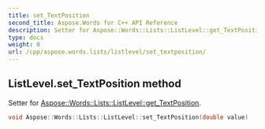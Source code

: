 ```yaml
---
title: set_TextPosition
second_title: Aspose.Words for C++ API Reference
description: Setter for Aspose::Words::Lists::ListLevel::get_TextPosition. 
type: docs
weight: 0
url: /cpp/aspose.words.lists/listlevel/set_textposition/
---
```

## ListLevel.set_TextPosition method


Setter for [Aspose::Words::Lists::ListLevel::get_TextPosition](./get_textposition/).

```cpp
void Aspose::Words::Lists::ListLevel::set_TextPosition(double value)
```

